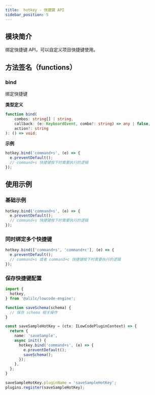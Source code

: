 ```yaml
---
title:  hotkey - 快捷键 API
sidebar_position: 5
---
```

## 模块简介
绑定快捷键 API，可以自定义项目快捷键使用。

## 方法签名（functions）
### bind
绑定快捷键

**类型定义**
```typescript
function bind(
	combos: string[] | string,
	callback: (e: KeyboardEvent, combo?: string) => any | false,
	action?: string
): () => void;
```

**示例**
```typescript
hotkey.bind('command+s', (e) => {
  e.preventDefault();
  // command+s 快捷键按下时需要执行的逻辑
});
```

## 使用示例
### 基础示例
```typescript
hotkey.bind('command+s', (e) => {
  e.preventDefault();
  // command+s 快捷键按下时需要执行的逻辑
});
```

### 同时绑定多个快捷键
```typescript
hotkey.bind(['command+s', 'command+c'], (e) => {
  e.preventDefault();
  // command+s 或者 command+c 快捷键按下时需要执行的逻辑
});
```

### 保存快捷键配置
```typescript
import {
  hotkey,
} from '@alilc/lowcode-engine';

function saveSchema(schema) {
  // 保存 schema 相关操作
}

const saveSampleHotKey = (ctx: ILowCodePluginContext) => {
  return {
    name: 'saveSample',
    async init() {
      hotkey.bind('command+s', (e) => {
        e.preventDefault();
        saveSchema();
      });
    },
  };
}

saveSampleHotKey.pluginName = 'saveSampleHotKey';
plugins.register(saveSampleHotKey);
```
